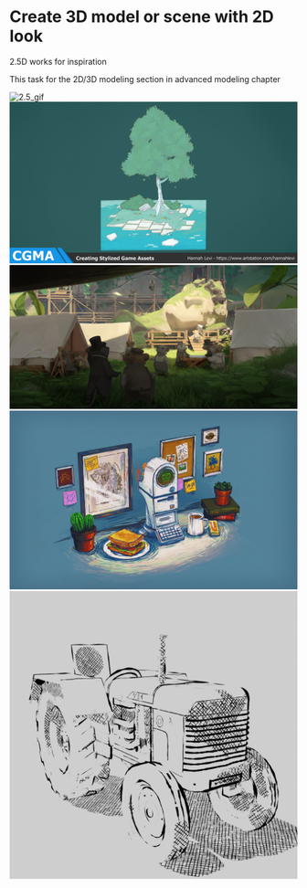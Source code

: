 # Create 3D model or scene with 2D look
2.5D works for inspiration

This task for the 2D/3D modeling section in advanced modeling chapter

![2.5_gif](/curriculum/reproduce/2.5D/2.5D_scene.gif)
![2.5_image_3](/curriculum/reproduce/2.5D/hannah-levi-img-0384.jpg)
![2.5_image_4](/curriculum/reproduce/2.5D/tai-le-taile-fc-final.jpg)
![2.5_image_5](/curriculum/reproduce/2.5D/tram-drey-02.jpg)
![2.5_image_6](/curriculum/reproduce/2.5D/vedant-dalvi-tractor.jpg)




